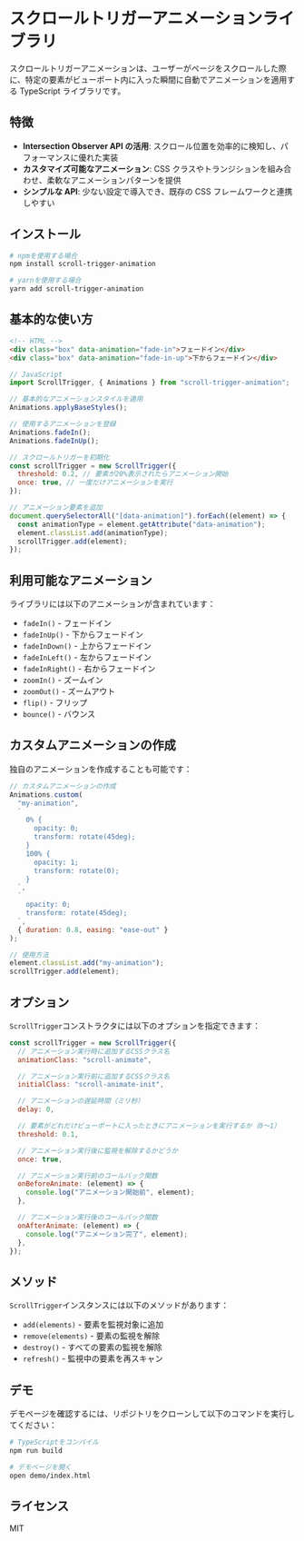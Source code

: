 # スクロールトリガーアニメーションライブラリ

スクロールトリガーアニメーションは、ユーザーがページをスクロールした際に、特定の要素がビューポート内に入った瞬間に自動でアニメーションを適用する TypeScript ライブラリです。

## 特徴

- **Intersection Observer API の活用**: スクロール位置を効率的に検知し、パフォーマンスに優れた実装
- **カスタマイズ可能なアニメーション**: CSS クラスやトランジションを組み合わせ、柔軟なアニメーションパターンを提供
- **シンプルな API**: 少ない設定で導入でき、既存の CSS フレームワークと連携しやすい

## インストール

```bash
# npmを使用する場合
npm install scroll-trigger-animation

# yarnを使用する場合
yarn add scroll-trigger-animation
```

## 基本的な使い方

```html
<!-- HTML -->
<div class="box" data-animation="fade-in">フェードイン</div>
<div class="box" data-animation="fade-in-up">下からフェードイン</div>
```

```javascript
// JavaScript
import ScrollTrigger, { Animations } from "scroll-trigger-animation";

// 基本的なアニメーションスタイルを適用
Animations.applyBaseStyles();

// 使用するアニメーションを登録
Animations.fadeIn();
Animations.fadeInUp();

// スクロールトリガーを初期化
const scrollTrigger = new ScrollTrigger({
  threshold: 0.2, // 要素が20%表示されたらアニメーション開始
  once: true, // 一度だけアニメーションを実行
});

// アニメーション要素を追加
document.querySelectorAll("[data-animation]").forEach((element) => {
  const animationType = element.getAttribute("data-animation");
  element.classList.add(animationType);
  scrollTrigger.add(element);
});
```

## 利用可能なアニメーション

ライブラリには以下のアニメーションが含まれています：

- `fadeIn()` - フェードイン
- `fadeInUp()` - 下からフェードイン
- `fadeInDown()` - 上からフェードイン
- `fadeInLeft()` - 左からフェードイン
- `fadeInRight()` - 右からフェードイン
- `zoomIn()` - ズームイン
- `zoomOut()` - ズームアウト
- `flip()` - フリップ
- `bounce()` - バウンス

## カスタムアニメーションの作成

独自のアニメーションを作成することも可能です：

```javascript
// カスタムアニメーションの作成
Animations.custom(
  "my-animation",
  `
    0% {
      opacity: 0;
      transform: rotate(45deg);
    }
    100% {
      opacity: 1;
      transform: rotate(0);
    }
  `,
  `
    opacity: 0;
    transform: rotate(45deg);
  `,
  { duration: 0.8, easing: "ease-out" }
);

// 使用方法
element.classList.add("my-animation");
scrollTrigger.add(element);
```

## オプション

`ScrollTrigger`コンストラクタには以下のオプションを指定できます：

```javascript
const scrollTrigger = new ScrollTrigger({
  // アニメーション実行時に追加するCSSクラス名
  animationClass: "scroll-animate",

  // アニメーション実行前に追加するCSSクラス名
  initialClass: "scroll-animate-init",

  // アニメーションの遅延時間（ミリ秒）
  delay: 0,

  // 要素がどれだけビューポートに入ったときにアニメーションを実行するか（0〜1）
  threshold: 0.1,

  // アニメーション実行後に監視を解除するかどうか
  once: true,

  // アニメーション実行前のコールバック関数
  onBeforeAnimate: (element) => {
    console.log("アニメーション開始前", element);
  },

  // アニメーション実行後のコールバック関数
  onAfterAnimate: (element) => {
    console.log("アニメーション完了", element);
  },
});
```

## メソッド

`ScrollTrigger`インスタンスには以下のメソッドがあります：

- `add(elements)` - 要素を監視対象に追加
- `remove(elements)` - 要素の監視を解除
- `destroy()` - すべての要素の監視を解除
- `refresh()` - 監視中の要素を再スキャン

## デモ

デモページを確認するには、リポジトリをクローンして以下のコマンドを実行してください：

```bash
# TypeScriptをコンパイル
npm run build

# デモページを開く
open demo/index.html
```

## ライセンス

MIT
